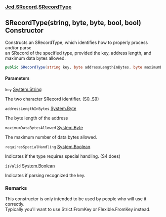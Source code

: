 ### [Jcd.SRecord](Jcd.SRecord.md 'Jcd.SRecord').[SRecordType](Jcd.SRecord.SRecordType.md 'Jcd.SRecord.SRecordType')

## SRecordType(string, byte, byte, bool, bool) Constructor

Constructs an SRecordType, which identifies how to properly process and/or parse  
an SRecord of the specified type, provided the key, address length, and  
maximum data bytes allowed.

```csharp
public SRecordType(string key, byte addressLengthInBytes, byte maximumDataBytesAllowed, bool requiresSpecialHandling=false, bool isValid=true);
```
#### Parameters

<a name='Jcd.SRecord.SRecordType.SRecordType(string,byte,byte,bool,bool).key'></a>

`key` [System.String](https://docs.microsoft.com/en-us/dotnet/api/System.String 'System.String')

The two character SRecord identifier. (S0..S9)

<a name='Jcd.SRecord.SRecordType.SRecordType(string,byte,byte,bool,bool).addressLengthInBytes'></a>

`addressLengthInBytes` [System.Byte](https://docs.microsoft.com/en-us/dotnet/api/System.Byte 'System.Byte')

The byte length of the address

<a name='Jcd.SRecord.SRecordType.SRecordType(string,byte,byte,bool,bool).maximumDataBytesAllowed'></a>

`maximumDataBytesAllowed` [System.Byte](https://docs.microsoft.com/en-us/dotnet/api/System.Byte 'System.Byte')

The maximum number of data bytes allowed.

<a name='Jcd.SRecord.SRecordType.SRecordType(string,byte,byte,bool,bool).requiresSpecialHandling'></a>

`requiresSpecialHandling` [System.Boolean](https://docs.microsoft.com/en-us/dotnet/api/System.Boolean 'System.Boolean')

Indicates if the type requires special handling. (S4 does)

<a name='Jcd.SRecord.SRecordType.SRecordType(string,byte,byte,bool,bool).isValid'></a>

`isValid` [System.Boolean](https://docs.microsoft.com/en-us/dotnet/api/System.Boolean 'System.Boolean')

Indicates if parsing recognized the key.

### Remarks
This constructor is only intended to be used by people who will use it correctly.  
Typically you'll want to use Strict.FromKey or Flexible.FromKey instead.